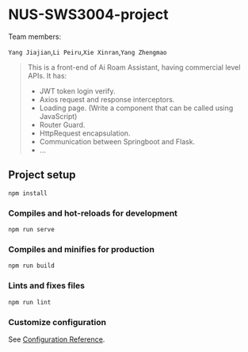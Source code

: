 # NUS-SWS3004-project
Team members:

`Yang Jiajian`,`Li Peiru`,`Xie Xinran`,`Yang Zhengmao`
> This is a front-end of Ai Roam Assistant, having commercial level APIs. It has:
> + JWT token login verify.
> + Axios request and response interceptors.
> + Loading page. (Write a component that can be called using JavaScript)
> + Router Guard.
> + HttpRequest encapsulation.
> + Communication between Springboot and Flask.
> + ...

## Project setup
```
npm install
```

### Compiles and hot-reloads for development
```
npm run serve
```

### Compiles and minifies for production
```
npm run build
```

### Lints and fixes files
```
npm run lint
```

### Customize configuration
See [Configuration Reference](https://cli.vuejs.org/config/).
